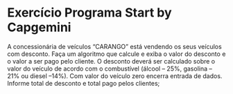# Exercício Programa Start by Capgemini
A concessionária de veículos “CARANGO” está vendendo os seus veículos com desconto. 
Faça um algoritmo que calcule e exiba o valor do desconto e o valor a ser pago pelo cliente. 
O desconto deverá ser calculado sobre o valor do veículo de acordo com o combustível (álcool – 25%, gasolina – 21% ou diesel –14%).
Com valor do veículo zero encerra entrada de dados. Informe total de desconto e total pago pelos clientes;
